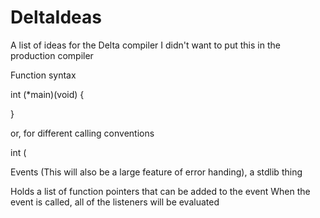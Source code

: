 # DeltaIdeas
A list of ideas for the Delta compiler
I didn't want to put this in the production compiler

Function syntax 

int (*main)(void)
{

}

or, for different calling conventions

int (

Events (This will also be a large feature of error handing), a stdlib thing

Holds a list of function pointers that can be added to the event
When the event is called, all of the listeners will be evaluated

